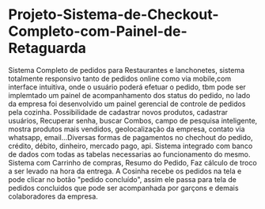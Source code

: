 # Projeto-Sistema-de-Checkout-Completo-com-Painel-de-Retaguarda


Sistema Completo de pedidos para Restaurantes e lanchonetes, sistema totalmente responsivo tanto de pedidos online como via mobile,com interface intuitiva, onde o usuário poderá efetuar o pedido, tbm pode ser implemtado um painel de acompanhamento dos status do pedido, no lado da empresa foi desenvolvido um painel gerencial de controle de pedidos pela cozinha. Possibilidade de cadastrar novos produtos, cadastrar usuários, Recuperar senha, buscar Combos, campo de pesquisa inteligente, mostra produtos mais vendidos, geolocalização da empresa, contato via whatsapp, email...Diversas formas de pagamentos no chechout do pedido, crédito, débito, dinheiro, mercado pago, api. Sistema integrado com banco de dados com todas as tabelas necessarias ao funcionamento do mesmo. Sistema com Carrinho de compras, Resumo do Pedido, Faz cálculo de troco a ser levado na hora da entrega.
A Cosinha recebe os pedidos na tela e pode clicar no botão "pedido concluído", assim ele passa para tela de pedidos concluidos que pode ser acompanhada por garçons e demais colaboradores da empresa.
